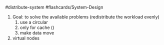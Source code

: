 #distribute-system 
#flashcards/System-Design 

1. Goal: to solve the available problems (redistribute the workload evenly)
	1. use a circular 
	2. only for cache ()
	3. make data move 
2. virtual nodes
	